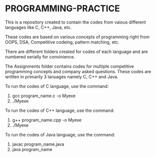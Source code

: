 # PROGRAMMING-PRACTICE

This is a repository created to contain the codes from vaious different languages like C, C++, Java, etc.


These codes are based on various concepts of programming right from OOPS, DSA, Competitive codeing, pattern matching, etc. 


There are different folders created for codes of each language and are numbered serially for convinience.


The Assignments folder contains codes for multiple competitive programming concepts and company asked questions. These codes are written in primarily 3 lanuages namely C, C++ and Java.


To run the codes of C language, use the command:
1. gcc program_name.c -o Myexe
2. ./Myexe


To run the codes of C++ language, use the command:
1. g++ program_name.cpp -o Myexe
2. ./Myexe


To run the codes of Java language, use the command:
1. javac program_name.java
2. java program_name
